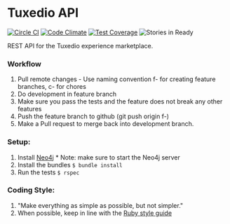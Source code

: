 Tuxedio API
===========

[![Circle CI](https://circleci.com/gh/tuxedio/tuxedio-api.svg?style=shield)](https://circleci.com/gh/tuxedio/tuxedio-api)
[![Code Climate](https://codeclimate.com/github/tuxedio/tuxedio-api/badges/gpa.svg)](https://codeclimate.com/github/tuxedio/tuxedio-api)
[![Test Coverage](https://codeclimate.com/github/tuxedio/tuxedio-api/badges/coverage.svg)](https://codeclimate.com/github/tuxedio/tuxedio-api)
![Stories in Ready](https://badge.waffle.io/tuxedio/tuxedio-api.png?label=ready&title=Ready)

REST API for the Tuxedio experience marketplace.

### Workflow
  1. Pull remote changes
    - Use naming convention f-<featurename> for creating feature branches, c-<name> for chores
  2. Do development in feature branch
  3. Make sure you pass the tests and the feature does not break any other features
  4. Push the feature branch to github (git push origin f-<featurename>)
  5. Make a Pull request to merge back into development branch.

### Setup:
  1. Install [Neo4j](http://neo4j.com/docs/stable/server-installation.html)
    * Note: make sure to start the Neo4j server
  2. Install the bundles
    `$ bundle install`
  3. Run the tests
    `$ rspec`

### Coding Style:
  1. "Make everything as simple as possible, but not simpler."
  2. When possible, keep in line with the [Ruby style guide](https://github.com/bbatsov/ruby-style-guide)
